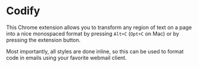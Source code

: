 # Codify

This Chrome extension allows you to transform any region of text on a page
into a nice monospaced format by pressing `Alt+C` (`Opt+C` on Mac) or by pressing the
extension button.

Most importantly, all styles are done inline, so this can be used to format
code in emails using your favorite webmail client.

